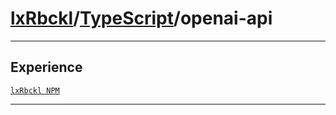 # [lxRbckl](https://github.com/lxRbckl/lxRbckl/tree/main)/[TypeScript](https://github.com/lxRbckl/lxRbckl/tree/main/TypeScript)/openai-api

---



## Experience


[`lxRbckl NPM`](https://github.com/lxRbckl/lxRbckl/blob/NPM/README.md)




---